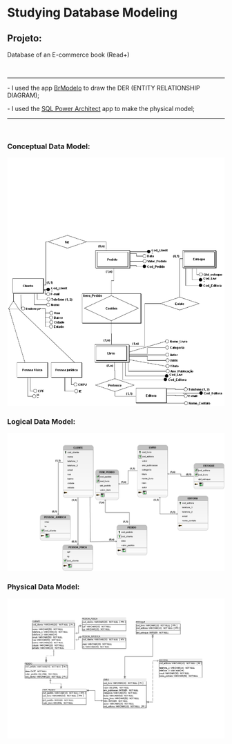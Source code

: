 <h1> Studying Database Modeling </h1>
 
<h2> Projeto:  </h2>
<p> Database of an E-commerce book (Read+) </p> 
<br>
<hr>
<p>  - I used the app <a href ="https://github.com/ajunior/brmodelo-installer">BrModelo</a> to draw the DER (ENTITY RELATIONSHIP DIAGRAM);  </p>
<p>  - I used the <a href ="http://www.bestofbi.com/page/architect_download_os">SQL Power Architect</a> app to make the physical model; </p>
<hr>
<br> 
<h3> Conceptual Data Model: </h3>
<img src="DocRef/DER_DiagramaEntidadeRelacionamento.png"/> <br>

<h3> Logical Data Model: </h3>
<img src="DocRef/Modelo_Logico.png"/> <br>

<h3> Physical Data Model: </h3>
<img src="DocRef/Modelo_Fisico.png"/> <br>
